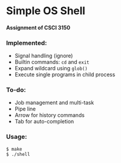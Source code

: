 # Simple OS Shell 
#### Assignment of CSCI 3150

### Implemented:
- Signal handling (ignore)
- Builtin commands: `cd` and `exit`
- Expand wildcard using `glob()`
- Execute single programs in child process

### To-do:
- Job management and multi-task
- Pipe line
- Arrow for history commands
- Tab for auto-completion

### Usage:
```
$ make
$ ./shell
```
